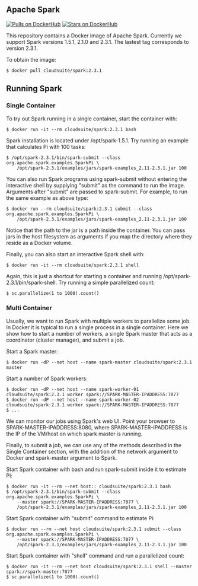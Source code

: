 ## Apache Spark

[![Pulls on DockerHub][dhpulls]][dhrepo]
[![Stars on DockerHub][dhstars]][dhrepo]

This repository contains a Docker image of Apache Spark. Currently we support
Spark versions 1.5.1, 2.1.0 and 2.3.1. The lastest tag corresponds to version 2.3.1.

To obtain the image:

    $ docker pull cloudsuite/spark:2.3.1

## Running Spark

### Single Container

To try out Spark running in a single container, start the container with:

    $ docker run -it --rm cloudsuite/spark:2.3.1 bash

Spark installation is located under /opt/spark-1.5.1. Try running an example that
calculates Pi with 100 tasks:

    $ /opt/spark-2.3.1/bin/spark-submit --class org.apache.spark.examples.SparkPi \
        /opt/spark-2.3.1/examples/jars/spark-examples_2.11-2.3.1.jar 100

You can also run Spark programs using spark-submit without entering the
interactive shell by supplying "submit" as the command to run the image.
Arguments after "submit" are passed to spark-submit. For example, to run the
same example as above type:

    $ docker run --rm cloudsuite/spark:2.3.1 submit --class org.apache.spark.examples.SparkPi \
        /opt/spark-2.3.1/examples/jars/spark-examples_2.11-2.3.1.jar 100

Notice that the path to the jar is a path inside the container. You can pass
jars in the host filesystem as arguments if you map the directory where they
reside as a Docker volume.

Finally, you can also start an interactive Spark shell with:

    $ docker run -it --rm cloudsuite/spark:2.3.1 shell

Again, this is just a shortcut for starting a container and running
/opt/spark-2.3.1/bin/spark-shell. Try running a simple parallelized count:

    $ sc.parallelize(1 to 1000).count()

### Multi Container

Usually, we want to run Spark with multiple workers to parallelize some job. In
Docker it is typical to run a single process in a single container. Here we
show how to start a number of workers, a single Spark master that acts as a
coordinator (cluster manager), and submit a job.

Start a Spark master:

    $ docker run -dP --net host --name spark-master cloudsuite/spark:2.3.1 master

Start a number of Spark workers:

    $ docker run -dP --net host --name spark-worker-01 cloudsuite/spark:2.3.1 worker spark://SPARK-MASTER-IPADDRESS:7077
    $ docker run -dP --net host --name spark-worker-02 cloudsuite/spark:2.3.1 worker spark://SPARK-MASTER-IPADDRESS:7077
    $ ...

We can monitor our jobs using Spark's web UI. Point your browser to SPARK-MASTER-IPADDRESS:8080, where SPARK-MASTER-IPADDRESS is the IP of the VM/host on which spark master is running.

Finally, to submit a job, we can use any of the methods described in the Single
Container section, with the addition of the network argument to Docker and
spark-master argument to Spark.

Start Spark container with bash and run spark-submit inside it to estimate Pi:

    $ docker run -it --rm --net host:: cloudsuite/spark:2.3.1 bash
    $ /opt/spark-2.3.1/bin/spark-submit --class org.apache.spark.examples.SparkPi \
        --master spark://SPARK-MASTER-IPADDRESS:7077 \
        /opt/spark-2.3.1/examples/jars/spark-examples_2.11-2.3.1.jar 100

Start Spark container with "submit" command to estimate Pi:

    $ docker run --rm --net host cloudsuite/spark:2.3.1 submit --class org.apache.spark.examples.SparkPi \
        --master spark://SPARK-MASTER-IPADDRESS:7077 \
        /opt/spark-2.3.1/examples/jars/spark-examples_2.11-2.3.1.jar 100

Start Spark container with "shell" command and run a parallelized count:

    $ docker run -it --rm --net host cloudsuite/spark:2.3.1 shell --master spark://spark-master:7077
    $ sc.parallelize(1 to 1000).count()

[dhrepo]: https://hub.docker.com/r/cloudsuite/spark/ "DockerHub Page"
[dhpulls]: https://img.shields.io/docker/pulls/cloudsuite/spark.svg "Go to DockerHub Page"
[dhstars]: https://img.shields.io/docker/stars/cloudsuite/spark.svg "Go to DockerHub Page"
